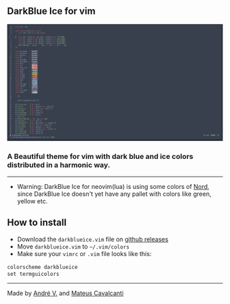 ## DarkBlue Ice for vim

<img src='images/example.jpg'>

### A Beautiful theme for vim with dark blue and ice colors distributed in a harmonic way.

---
* Warning: DarkBlue Ice for neovim(lua) is using some colors of [Nord](https://github.com/arcticicestudio/nord), since DarkBlue Ice doesn't yet have any pallet with colors like green, yellow etc.
## How to install
* Download the `darkblueice.vim` file on [github releases](https://github.com/Dedsd/DarkBlue-Ice-for-vim/releases)
* Move `darkblueice.vim` to `~/.vim/colors`
* Make sure your `vimrc` or `.vim` file looks like this:
```
colorscheme darkblueice
set termguicolors
```

---

Made by [André V.](https://github.com/Dedsd) and [Mateus Cavalcanti](https://github.com/Mateus-Cavalcanti)
